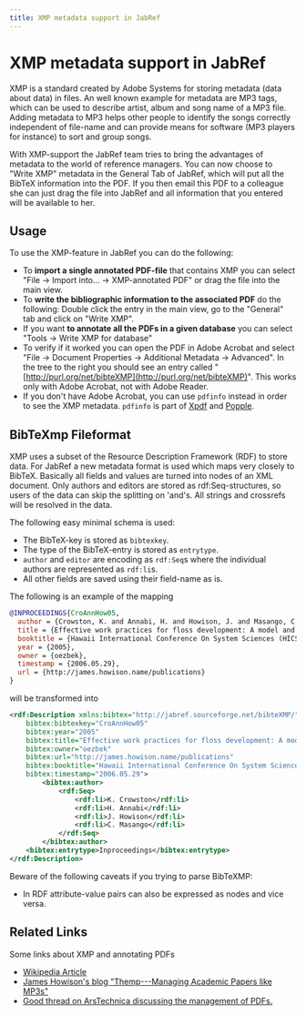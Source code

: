 ```yaml
---
title: XMP metadata support in JabRef
---
```


# XMP metadata support in JabRef

XMP is a standard created by Adobe Systems for storing metadata \(data about data\) in files. An well known example for metadata are MP3 tags, which can be used to describe artist, album and song name of a MP3 file. Adding metadata to MP3 helps other people to identify the songs correctly independent of file-name and can provide means for software \(MP3 players for instance\) to sort and group songs.

With XMP-support the JabRef team tries to bring the advantages of metadata to the world of reference managers. You can now choose to "Write XMP" metadata in the General Tab of JabRef, which will put all the BibTeX information into the PDF. If you then email this PDF to a colleague she can just drag the file into JabRef and all information that you entered will be available to her.

## Usage

To use the XMP-feature in JabRef you can do the following:

* To **import a single annotated PDF-file** that contains XMP you can select "File → Import into... → XMP-annotated PDF" or drag the file into the main view.
* To **write the bibliographic information to the associated PDF** do the following: Double click the entry in the main view, go to the "General" tab and click on "Write XMP".
* If you want **to annotate all the PDFs in a given database** you can select "Tools → Write XMP for database"
* To verify if it worked you can open the PDF in Adobe Acrobat and select "File → Document Properties → Additional Metadata → Advanced". In the tree to the right you should see an entry called "[http://purl.org/net/bibteXMP](http://purl.org/net/bibteXMP)". This works only with Adobe Acrobat, not with Adobe Reader.
* If you don't have Adobe Acrobat, you can use `pdfinfo` instead in order to see the XMP metadata. `pdfinfo` is part of [Xpdf](http://www.foolabs.com/xpdf/) and [Popple](http://poppler.freedesktop.org).

## BibTeXmp Fileformat

XMP uses a subset of the Resource Description Framework \(RDF\) to store data. For JabRef a new metadata format is used which maps very closely to BibTeX. Basically all fields and values are turned into nodes of an XML document. Only authors and editors are stored as rdf:Seq-structures, so users of the data can skip the splitting on 'and's. All strings and crossrefs will be resolved in the data.

The following easy minimal schema is used:

* The BibTeX-key is stored as `bibtexkey`.
* The type of the BibTeX-entry is stored as `entrytype`.
* `author` and `editor` are encoding as `rdf:Seq`s where the individual authors are represented as `rdf:li`s.
* All other fields are saved using their field-name as is.

The following is an example of the mapping

```bibtex
@INPROCEEDINGS{CroAnnHow05,
  author = {Crowston, K. and Annabi, H. and Howison, J. and Masango, C.},
  title = {Effective work practices for floss development: A model and propositions},
  booktitle = {Hawaii International Conference On System Sciences (HICSS)},
  year = {2005},
  owner = {oezbek},
  timestamp = {2006.05.29},
  url = {http://james.howison.name/publications}
}
```

will be transformed into

```xml
<rdf:Description xmlns:bibtex="http://jabref.sourceforge.net/bibteXMP/"
    bibtex:bibtexkey="CroAnnHow05"
    bibtex:year="2005"
    bibtex:title="Effective work practices for floss development: A model and propositions"
    bibtex:owner="oezbek"
    bibtex:url="http://james.howison.name/publications"
    bibtex:booktitle="Hawaii International Conference On System Sciences (HICSS)"
    bibtex:timestamp="2006.05.29">
        <bibtex:author>
            <rdf:Seq>
                <rdf:li>K. Crowston</rdf:li>
                <rdf:li>H. Annabi</rdf:li>
                <rdf:li>J. Howison</rdf:li>
                <rdf:li>C. Masango</rdf:li>
            </rdf:Seq>
        </bibtex:author>
    <bibtex:entrytype>Inproceedings</bibtex:entrytype>
</rdf:Description>
```

Beware of the following caveats if you trying to parse BibTeXMP:

* In RDF attribute-value pairs can also be expressed as nodes and vice versa.

## Related Links

Some links about XMP and annotating PDFs

* [Wikipedia Article](https://en.wikipedia.org/wiki/Extensible_Metadata_Platform)
* [James Howison's blog "Themp---Managing Academic Papers like MP3s"](https://web.archive.org/web/20110424121251/http://freelancepropaganda.com/themp/)
* [Good thread on ArsTechnica discussing the management of PDFs.](http://arstechnica.com/civis/viewtopic.php?f=19&t=408429)
